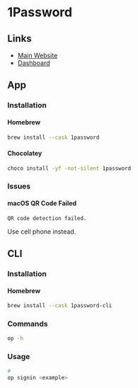 # 1Password

## Links

- [Main Website](https://1password.com/)
- [Dashboard](https://my.1password.com/home)

## App

### Installation

#### Homebrew

```sh
brew install --cask 1password
```

#### Chocolatey

```sh
choco install -yf -not-silent 1password
```

### Issues

#### macOS QR Code Failed

```log
QR code detection failed.
```

Use cell phone instead.

## CLI

### Installation

#### Homebrew

```sh
brew install --cask 1password-cli
```

### Commands

```sh
op -h
```

### Usage

```sh
#
op signin <example>
```
